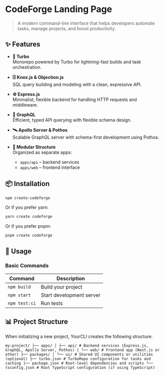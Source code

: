 # CodeForge Landing Page

> A modern command-line interface that helps developers automate tasks, manage projects, and boost productivity.

## ✨ Features

- **🚀 Turbo**  
  Monorepo powered by Turbo for lightning-fast builds and task orchestration.

- **🗄️ Knex.js & Objection.js**  
  SQL query building and modeling with a clean, expressive API.

- **⚙️ Express.js**  
  Minimalist, flexible backend for handling HTTP requests and middleware.

- **🧬 GraphQL**  
  Efficient, typed API querying with flexible schema design.

- **🛰️ Apollo Server & Pothos**  
  Scalable GraphQL server with schema-first development using Pothos.

- **📂 Modular Structure**  
  Organized as separate apps:  
  - `apps/api` – backend services  
  - `apps/web` – frontend interface

## 📦 Installation

```bash
npm create-codeforge
```

Or if you prefer yarn:

```bash
yarn create codeforge
```

Or if you prefer pnpm:

```bash
pnpm create codeforge
```

## 📖 Usage

### Basic Commands

| Command | Description |
|---------|-------------|
| `npm build` | Build your project |
| `npm start` | Start development server |
| `npm test:ci` | Run tests |

## 📊 Project Structure

When initializing a new project, YourCLI creates the following structure:

```
my-project/ ├── apps/ │ ├── api/ # Backend services (Express.js, GraphQL, Apollo Server, Pothos) │ └── web/ # Frontend app (Next.js or other) ├── packages/ │ └── ui/ # Shared UI components or utilities (optional) ├── turbo.json # TurboRepo configuration for tasks and caching ├── package.json # Root-level dependencies and scripts └── tsconfig.json # Root TypeScript configuration (if using TypeScript)
```
